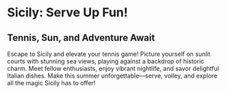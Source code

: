 # Sicily: Serve Up Fun!

## Tennis, Sun, and Adventure Await

Escape to Sicily and elevate your tennis game! Picture yourself on sunlit courts with stunning sea views, playing against a backdrop of historic charm. Meet fellow enthusiasts, enjoy vibrant nightlife, and savor delightful Italian dishes. Make this summer unforgettable—serve, volley, and explore all the magic Sicily has to offer!

